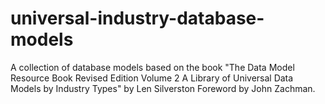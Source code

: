 # universal-industry-database-models
A collection of database models based on the book "The Data Model Resource Book Revised Edition Volume 2 A Library of Universal Data Models by Industry Types" by Len Silverston Foreword by John Zachman. 

